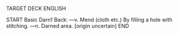 TARGET DECK
ENGLISH

START
Basic
Darn1
Back: —v. Mend (cloth etc.) By filling a hole with stitching. —n. Darned area. [origin uncertain]
END
